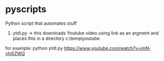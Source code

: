 # pyscripts
Python script that automates stuff 

1. ytdl.py -> this downloads Youtube video using link as an argment and places this in a directory c:\temp\youtube

for example: 
python ytdl.py https://www.youtube.com/watch?v=imN-vhi5ZWQ



